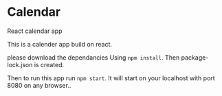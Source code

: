 # Calendar
React calendar app

This is a calender app build on react.

please download the dependancies Using `npm install`. Then package-lock.json is created.

Then to run this app run `npm start`. It will start on your localhost with port 8080 on any browser..
